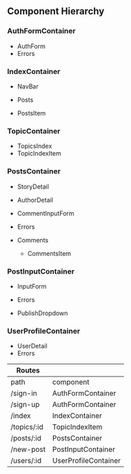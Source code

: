 ## Component Hierarchy

### AuthFormContainer

* AuthForm
* Errors

### IndexContainer

* NavBar

* Posts
 * PostsItem

### TopicContainer

* TopicsIndex
 * TopicIndexItem

### PostsContainer

* StoryDetail
* AuthorDetail

 * CommentInputForm
 * Errors
 * Comments
   * CommentsItem

### PostInputContainer

* InputForm
* Errors

* PublishDropdown

### UserProfileContainer

* UserDetail
* Errors



| Routes       |                      |
|--------------|----------------------|
| path         | component            |
| /sign-in     | AuthFormContainer    |
| /sign-up     | AuthFormContainer    |
| /index       | IndexContainer       |
| /topics/:id  | TopicIndexItem       |
| /posts/:id   | PostsContainer       |
| /new-post    | PostInputContainer   |
| /users/:id   | UserProfileContainer |
